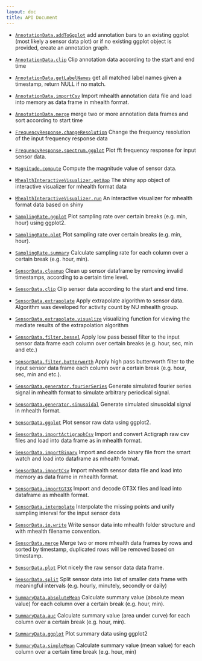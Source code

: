 ```yaml
---
layout: doc
title: API Document
---
```


 * [`AnnotationData.addToGgplot`](AnnotationData.addToGgplot.html) add annotation bars to an existing ggplot (most likely a sensor data plot) or if no existing ggplot object is provided, create an annotation graph.

 * [`AnnotationData.clip`](AnnotationData.clip.html) Clip annotation data according to the start and end time

 * [`AnnotationData.getLabelNames`](AnnotationData.getLabelNames.html) get all matched label names given a timestamp, return NULL if no match.

 * [`AnnotationData.importCsv`](AnnotationData.importCsv.html) Import mhealth annotation data file and load into memory as data frame in mhealth format.

 * [`AnnotationData.merge`](AnnotationData.merge.html) merge two or more annotation data frames and sort according to start time

 * [`FrequencyResponse.changeResolution`](FrequencyResponse.changeResolution.html) Change the frequency resolution of the input frequency response data

 * [`FrequencyResponse.spectrum.ggplot`](FrequencyResponse.spectrum.ggplot.html) Plot fft frequency response for input sensor data.

 * [`Magnitude.compute`](Magnitude.compute.html) Compute the magnitude value of sensor data.

 * [`MhealthInteractiveVisualizer.getApp`](MhealthInteractiveVisualizer.getApp.html) The shiny app object of interactive visualizer for mhealth format data

 * [`MhealthInteractiveVisualizer.run`](MhealthInteractiveVisualizer.run.html) An interactive visualizer for mhealth format data based on shiny

 * [`SamplingRate.ggplot`](SamplingRate.ggplot.html) Plot sampling rate over certain breaks (e.g. min, hour) using ggplot2.

 * [`SamplingRate.plot`](SamplingRate.plot.html) Plot sampling rate over certain breaks (e.g. min, hour).

 * [`SamplingRate.summary`](SamplingRate.summary.html) Calculate sampling rate for each column over a certain break (e.g. hour, min).

 * [`SensorData.cleanup`](SensorData.cleanup.html) Clean up sensor dataframe by removing invalid timestamps, according to a certain time level.

 * [`SensorData.clip`](SensorData.clip.html) Clip sensor data according to the start and end time.

 * [`SensorData.extrapolate`](SensorData.extrapolate.html) Apply extrapolate algorithm to sensor data. Algorithm was developed for activity count by NU mhealth group.

 * [`SensorData.extrapolate.visualize`](SensorData.extrapolate.visualize.html) visualizing function for viewing the mediate results of the extrapolation algorithm

 * [`SensorData.filter.bessel`](SensorData.filter.bessel.html) Apply low pass bessel filter to the input sensor data frame each column over certain breaks (e.g. hour, sec, min and etc.)

 * [`SensorData.filter.butterworth`](SensorData.filter.butterworth.html) Apply high pass butterworth filter to the input sensor data frame each column over a certain break (e.g. hour, sec, min and etc.).

 * [`SensorData.generator.fourierSeries`](SensorData.generator.fourierSeries.html) Generate simulated fourier series signal in mhealth format to simulate arbitrary periodical signal.

 * [`SensorData.generator.sinusoidal`](SensorData.generator.sinusoidal.html) Generate simulated sinusoidal signal in mhealth format.

 * [`SensorData.ggplot`](SensorData.ggplot.html) Plot sensor raw data using ggplot2.

 * [`SensorData.importActigraphCsv`](SensorData.importActigraphCsv.html) Import and convert Actigraph raw csv files and load into data frame as in mhealth format.

 * [`SensorData.importBinary`](SensorData.importBinary.html) Import and decode binary file from the smart watch and load into dataframe as mhealth format.

 * [`SensorData.importCsv`](SensorData.importCsv.html) Import mhealth sensor data file and load into memory as data frame in mhealth format.

 * [`SensorData.importGT3X`](SensorData.importGT3X.html) Import and decode GT3X files and load into dataframe as mhealth format.

 * [`SensorData.interpolate`](SensorData.interpolate.html) Interpolate the missing points and unify sampling interval for the input sensor data

 * [`SensorData.io.write`](SensorData.io.write.html) Write sensor data into mhealth folder structure and with mhealth filename convention.

 * [`SensorData.merge`](SensorData.merge.html) Merge two or more mhealth data frames by rows and sorted by timestamp, duplicated rows will be removed based on timestamp.

 * [`SensorData.plot`](SensorData.plot.html) Plot nicely the raw sensor data data frame.

 * [`SensorData.split`](SensorData.split.html) Split sensor data into list of smaller data frame with meaningful intervals (e.g. hourly, minutely, secondly or daily)

 * [`SummaryData.absoluteMean`](SummaryData.absoluteMean.html) Calculate summary value (absolute mean value) for each column over a certain break (e.g. hour, min).

 * [`SummaryData.auc`](SummaryData.auc.html) Calculate summary value (area under curve) for each column over a certain break (e.g. hour, min).

 * [`SummaryData.ggplot`](SummaryData.ggplot.html) Plot summary data using ggplot2

 * [`SummaryData.simpleMean`](SummaryData.simpleMean.html) Calculate summary value (mean value) for each column over a certain time break (e.g. hour, min)

